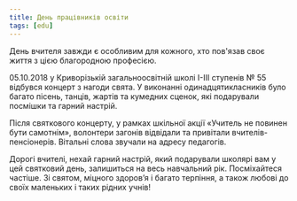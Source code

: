 ```yaml
---
title: День працівників освіти
tags: [edu]
---
```


День вчителя завжди є особливим для кожного, хто пов'язав своє життя з цією благородною професією.

05.10.2018 у Криворізькій загальноосвітній школі І-ІІІ ступенів № 55 відбувся концерт з нагоди свята. У виконанні одинадцятикласників було багато пісень, танців, жартів та кумедних сценок, які подарували посмішки та гарний настрій.

Після святкового концерту, у рамках шкільної акції «Учитель не повинен бути самотнім», волонтери загонів відвідали та привітали вчителів-пенсіонерів. Вітальні слова звучали на адресу педагогів.

Дорогі вчителі, нехай гарний настрій, який подарували школярі вам у цей святковий день, залишиться на весь навчальний рік. Посміхайтеся частіше. Зі святом, міцного здоров’я і багато терпіння, а також любові до своїх маленьких і таких рідних учнів!

<slideshow id="72157700708257931"></slideshow>
